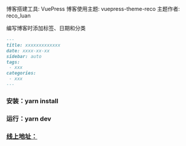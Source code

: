
博客搭建工具: VuePress
博客使用主题: vuepress-theme-reco
主题作者: reco_luan

编写博客时添加标签、日期和分类
```md
---
title: xxxxxxxxxxxxx
date: xxxx-xx-xx
sidebar: auto
tags:
 - xxx
categories:
 - xxx
---
```

### 安装：yarn install
### 运行：yarn dev

### [线上地址：](https://leezozz.github.io/leezozz-blog/)


